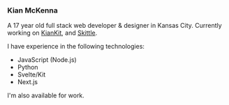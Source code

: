 ### Kian McKenna

A 17 year old full stack web developer & designer in Kansas City. Currently working on [KianKit](https://kit.fromkian.com), and [Skittle](https://github.com/cowboycodr/skittle).

I have experience in the following technologies:
- JavaScript (Node.js)
- Python
- Svelte/Kit
- Next.js

I'm also available for work.
